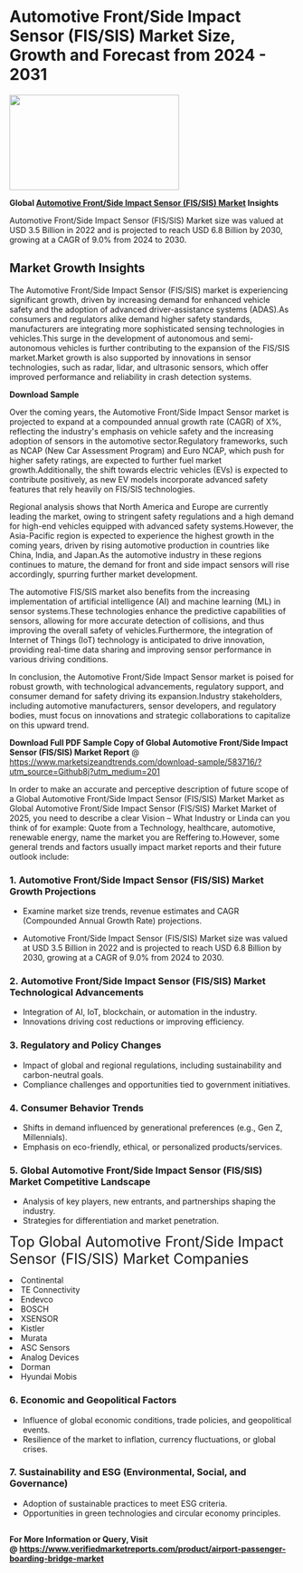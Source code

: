 <H1>Automotive Front/Side Impact Sensor (FIS/SIS) Market Size, Growth and Forecast from 2024 - 2031</H1><img class="aligncenter size-medium wp-image-584254" src="https://thirdeyenews.in/wp-content/uploads/2024/09/Global-Market-Research-300x168.jpeg" alt="" width="300" height="168" /><p><strong>Global&nbsp;<a href="https://www.marketsizeandtrends.com/download-sample/583716/?utm_source=Github8j?utm_medium=201">Automotive Front/Side Impact Sensor (FIS/SIS) Market</a> Insights</strong></p><p>Automotive Front/Side Impact Sensor (FIS/SIS) Market size was valued at USD 3.5 Billion in 2022 and is projected to reach USD 6.8 Billion by 2030, growing at a CAGR of 9.0% from 2024 to 2030.</p><p><h2>Market Growth Insights</h2> <p>The Automotive Front/Side Impact Sensor (FIS/SIS) market is experiencing significant growth, driven by increasing demand for enhanced vehicle safety and the adoption of advanced driver-assistance systems (ADAS).As consumers and regulators alike demand higher safety standards, manufacturers are integrating more sophisticated sensing technologies in vehicles.This surge in the development of autonomous and semi-autonomous vehicles is further contributing to the expansion of the FIS/SIS market.Market growth is also supported by innovations in sensor technologies, such as radar, lidar, and ultrasonic sensors, which offer improved performance and reliability in crash detection systems.</p> <p><strong>Download Sample</strong></p> <p>Over the coming years, the Automotive Front/Side Impact Sensor market is projected to expand at a compounded annual growth rate (CAGR) of X%, reflecting the industry's emphasis on vehicle safety and the increasing adoption of sensors in the automotive sector.Regulatory frameworks, such as NCAP (New Car Assessment Program) and Euro NCAP, which push for higher safety ratings, are expected to further fuel market growth.Additionally, the shift towards electric vehicles (EVs) is expected to contribute positively, as new EV models incorporate advanced safety features that rely heavily on FIS/SIS technologies.</p> <p>Regional analysis shows that North America and Europe are currently leading the market, owing to stringent safety regulations and a high demand for high-end vehicles equipped with advanced safety systems.However, the Asia-Pacific region is expected to experience the highest growth in the coming years, driven by rising automotive production in countries like China, India, and Japan.As the automotive industry in these regions continues to mature, the demand for front and side impact sensors will rise accordingly, spurring further market development.</p> <p>The automotive FIS/SIS market also benefits from the increasing implementation of artificial intelligence (AI) and machine learning (ML) in sensor systems.These technologies enhance the predictive capabilities of sensors, allowing for more accurate detection of collisions, and thus improving the overall safety of vehicles.Furthermore, the integration of Internet of Things (IoT) technology is anticipated to drive innovation, providing real-time data sharing and improving sensor performance in various driving conditions.</p> <p>In conclusion, the Automotive Front/Side Impact Sensor market is poised for robust growth, with technological advancements, regulatory support, and consumer demand for safety driving its expansion.Industry stakeholders, including automotive manufacturers, sensor developers, and regulatory bodies, must focus on innovations and strategic collaborations to capitalize on this upward trend.</p> <p><span class=""><strong>Download Full PDF Sample Copy of Global Automotive Front/Side Impact Sensor (FIS/SIS) Market Report</strong> @ <a href="https://www.marketsizeandtrends.com/download-sample/583716/?utm_source=Github8j?utm_medium=201" target="_blank">https://www.marketsizeandtrends.com/download-sample/583716/?utm_source=Github8j?utm_medium=201</a></span></p><p>In order to make an accurate and perceptive description of future scope of a Global&nbsp;Automotive Front/Side Impact Sensor (FIS/SIS) Market Market as Global&nbsp;Automotive Front/Side Impact Sensor (FIS/SIS) Market Market of 2025, you need to describe a clear Vision &ndash; What Industry or Linda can you think of for example: Quote from a Technology, healthcare, automotive, renewable energy, name the market you are Reffering to.However, some general trends and factors usually impact market reports and their future outlook include:</p><h3>1.&nbsp;<strong>Automotive Front/Side Impact Sensor (FIS/SIS) Market Growth Projections</strong></h3><ul><li>Examine market size trends, revenue estimates and CAGR (Compounded Annual Growth Rate) projections.</li><li><p>Automotive Front/Side Impact Sensor (FIS/SIS) Market size was valued at USD 3.5 Billion in 2022 and is projected to reach USD 6.8 Billion by 2030, growing at a CAGR of 9.0% from 2024 to 2030.</p></li></ul><h3>2.&nbsp;<strong>Automotive Front/Side Impact Sensor (FIS/SIS) Market Technological Advancements</strong></h3><ul><li>Integration of AI, IoT, blockchain, or automation in the industry.</li><li>Innovations driving cost reductions or improving efficiency.</li></ul><h3>3.&nbsp;<strong>Regulatory and Policy Changes</strong></h3><ul><li>Impact of global and regional regulations, including sustainability and carbon-neutral goals.</li><li>Compliance challenges and opportunities tied to government initiatives.</li></ul><h3>4.&nbsp;<strong>Consumer Behavior Trends</strong></h3><ul><li>Shifts in demand influenced by generational preferences (e.g., Gen Z, Millennials).</li><li>Emphasis on eco-friendly, ethical, or personalized products/services.</li></ul><h3>5.&nbsp;<strong>Global Automotive Front/Side Impact Sensor (FIS/SIS) Market Competitive Landscape</strong></h3><ul><li>Analysis of key players, new entrants, and partnerships shaping the industry.</li><li>Strategies for differentiation and market penetration.</li></ul><p data-pm-slice="1 1 []"><span style="color: inherit; font-family: inherit; font-size: 25px;">Top Global Automotive Front/Side Impact Sensor (FIS/SIS) Market Companies</span></p><div class="" data-test-id=""><p><li>Continental</li><li> TE Connectivity</li><li> Endevco</li><li> BOSCH</li><li> XSENSOR</li><li> Kistler</li><li> Murata</li><li> ASC Sensors</li><li> Analog Devices</li><li> Dorman</li><li> Hyundai Mobis</li></p></div><h3>6.&nbsp;<strong>Economic and Geopolitical Factors</strong></h3><ul><li>Influence of global economic conditions, trade policies, and geopolitical events.</li><li>Resilience of the market to inflation, currency fluctuations, or global crises.</li></ul><h3>7.&nbsp;<strong>Sustainability and ESG (Environmental, Social, and Governance)</strong></h3><ul><li>Adoption of sustainable practices to meet ESG criteria.</li><li>Opportunities in green technologies and circular economy principles.</li></ul><h2><strong style="font-size: 14px;">For More Information or Query, Visit @&nbsp;</strong><a style="background-color: #ffffff; font-size: 14px;" href="https://www.marketsizeandtrends.com/report/automotive-front-side-impact-sensor-fis-sis-market/" target="_blank">https://www.verifiedmarketreports.com/product/airport-passenger-boarding-bridge-market</a></h2>